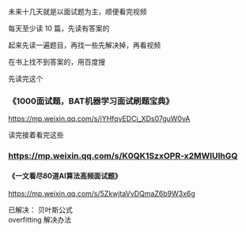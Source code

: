 
未来十几天就是以面试题为主，顺便看完视频  

每天至少读 10 篇，先读有答案的  

起来先读一遍题目，再找一些先解决掉，再看视频  

在书上找不到答案的，用百度搜  


先读完这个  
### 《1000面试题，BAT机器学习面试刷题宝典》
https://mp.weixin.qq.com/s/iYHfqvEDCi_XDs07guW0vA


读完接着看完这些  
### https://mp.weixin.qq.com/s/K0QK1SzxOPR-x2MWIUIhGQ






#### 《一文看尽80道AI算法高频面试题》
https://mp.weixin.qq.com/s/5ZkwjtaVvDQmaZ6b9W3x6g  





已解决：
贝叶斯公式  
overfitting 解决办法  











